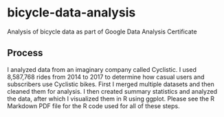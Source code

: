 # bicycle-data-analysis
Analysis of bicycle data as part of Google Data Analysis Certificate

## Process

I analyzed data from an imaginary company called Cyclistic. I used 8,587,768 rides from 2014 to 2017 to determine how casual users and subscribers use Cyclistic bikes. First I merged multiple datasets and then cleaned them for analysis. I then created summary statistics and analyzed the data, after which I visualized them in R using ggplot. Please see the R Markdown PDF file for the R code used for all of these steps.

